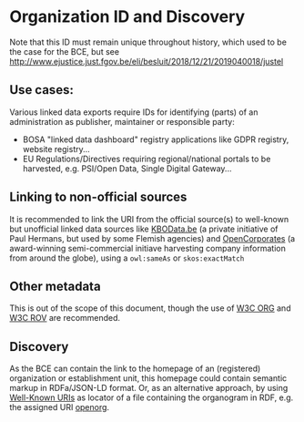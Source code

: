# Organization ID and Discovery

Note that this ID must remain unique throughout history, which used to be the case for the BCE, but see http://www.ejustice.just.fgov.be/eli/besluit/2018/12/21/2019040018/justel


## Use cases:

Various linked data exports require IDs for identifying (parts) of an administration as publisher, maintainer or responsible party:
- BOSA "linked data dashboard" registry applications like GDPR registry, website registry... 
- EU Regulations/Directives requiring regional/national portals to be harvested, e.g. PSI/Open Data, Single Digital Gateway...

## Linking to non-official sources

It is recommended to link the URI from the official source(s) to well-known but unofficial linked data sources like 
[KBOData.be](http://kbodata.be/) (a private initiative of Paul Hermans, but used by some Flemish agencies) and
[OpenCorporates](https://opencorporates.com) (a award-winning semi-commercial initiave harvesting company information from around the globe),
using a `owl:sameAs` or `skos:exactMatch`

## Other metadata

This is out of the scope of this document, though the use of [W3C ORG](https://www.w3.org/TR/vocab-org/) and [W3C ROV](https://www.w3.org/TR/vocab-regorg/) are recommended.

## Discovery

As the BCE can contain the link to the homepage of an (registered) organization or establishment unit, 
this homepage could contain semantic markup in RDFa/JSON-LD format.
Or, as an alternative approach, by using [Well-Known URIs](https://tools.ietf.org/html/rfc8615) as locator of a file containing the organogram in RDF, e.g. the assigned URI [openorg](https://www.iana.org/assignments/well-known-uris/well-known-uris.xhtml).
